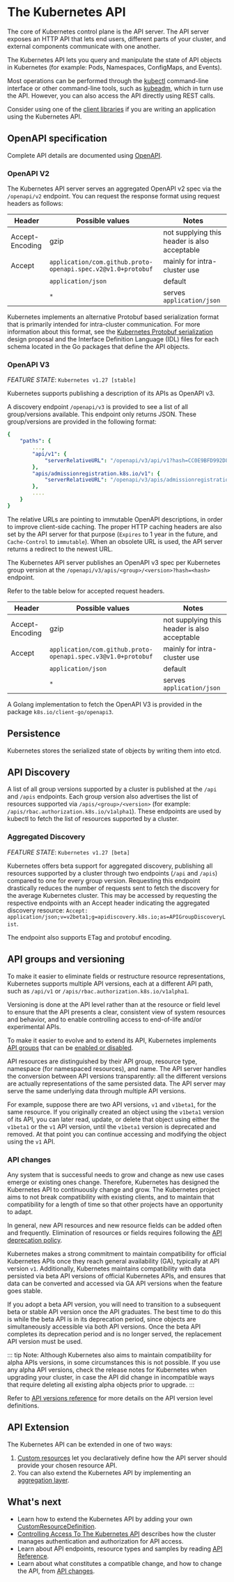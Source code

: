 # The Kubernetes API

The core of Kubernetes control plane is the API server. The API server exposes an HTTP API that lets end users, different parts of your cluster, and external components communicate with one another.

The Kubernetes API lets you query and manipulate the state of API objects in Kubernetes (for example: Pods, Namespaces, ConfigMaps, and Events).

Most operations can be performed through the [kubectl](https://kubernetes.io/docs/reference/kubectl/) command-line interface or other command-line tools, such as [kubeadm](https://kubernetes.io/docs/reference/setup-tools/kubeadm/), which in turn use the API. However, you can also access the API directly using REST calls.

Consider using one of the [client libraries](https://kubernetes.io/docs/reference/using-api/client-libraries/) if you are writing an application using the Kubernetes API.

## OpenAPI specification

Complete API details are documented using [OpenAPI](https://www.openapis.org/).

### OpenAPI V2

The Kubernetes API server serves an aggregated OpenAPI v2 spec via the `/openapi/v2` endpoint. You can request the response format using request headers as follows:

| Header           | Possible values                                            | Notes                                        |
|------------------|------------------------------------------------------------|----------------------------------------------|
| Accept-Encoding  | gzip                                                       | not supplying this header is also acceptable |
| Accept           | `application/com.github.proto-openapi.spec.v2@v1.0+protobuf` | mainly for intra-cluster use                 |
|                  | `application/json` | default                                                    |
|                  | `*`               | serves `application/json `                                   |

Kubernetes implements an alternative Protobuf based serialization format that is primarily intended for intra-cluster communication. For more information about this format, see the [Kubernetes Protobuf serialization](https://git.k8s.io/design-proposals-archive/api-machinery/protobuf.md) design proposal and the Interface Definition Language (IDL) files for each schema located in the Go packages that define the API objects.

### OpenAPI V3

*FEATURE STATE*: `Kubernetes v1.27 [stable]`

Kubernetes supports publishing a description of its APIs as OpenAPI v3.

A discovery endpoint `/openapi/v3` is provided to see a list of all group/versions available. This endpoint only returns JSON. These group/versions are provided in the following format:

```yaml
{
    "paths": {
        ...,
        "api/v1": {
            "serverRelativeURL": "/openapi/v3/api/v1?hash=CC0E9BFD992D8C59AEC98A1E2336F899E8318D3CF4C68944C3DEC640AF5AB52D864AC50DAA8D145B3494F75FA3CFF939FCBDDA431DAD3CA79738B297795818CF"
        },
        "apis/admissionregistration.k8s.io/v1": {
            "serverRelativeURL": "/openapi/v3/apis/admissionregistration.k8s.io/v1?hash=E19CC93A116982CE5422FC42B590A8AFAD92CDE9AE4D59B5CAAD568F083AD07946E6CB5817531680BCE6E215C16973CD39003B0425F3477CFD854E89A9DB6597"
        },
        ....
    }
}
```

The relative URLs are pointing to immutable OpenAPI descriptions, in order to improve client-side caching. The proper HTTP caching headers are also set by the API server for that purpose (`Expires` to 1 year in the future, and `Cache-Control` to `immutable`). When an obsolete URL is used, the API server returns a redirect to the newest URL.

The Kubernetes API server publishes an OpenAPI v3 spec per Kubernetes group version at the `/openapi/v3/apis/<group>/<version>?hash=<hash>` endpoint.

Refer to the table below for accepted request headers.

| Header           | Possible values                                            | Notes                                        |
|------------------|------------------------------------------------------------|----------------------------------------------|
| Accept-Encoding  | gzip                                                       | not supplying this header is also acceptable |
| Accept           | `application/com.github.proto-openapi.spec.v3@v1.0+protobuf` | mainly for intra-cluster use                 |
|                   | `application/json` | default                                                    |
|                   | `*`                | serves `application/json`                                    |

A Golang implementation to fetch the OpenAPI V3 is provided in the package `k8s.io/client-go/openapi3`.

## Persistence

Kubernetes stores the serialized state of objects by writing them into etcd.

## API Discovery

A list of all group versions supported by a cluster is published at the `/api` and `/apis` endpoints. Each group version also advertises the list of resources supported via `/apis/<group>/<version>` (for example: `/apis/rbac.authorization.k8s.io/v1alpha1`). These endpoints are used by kubectl to fetch the list of resources supported by a cluster.

### Aggregated Discovery

*FEATURE STATE*: `Kubernetes v1.27 [beta]`

Kubernetes offers beta support for aggregated discovery, publishing all resources supported by a cluster through two endpoints (`/api` and `/apis`) compared to one for every group version. Requesting this endpoint drastically reduces the number of requests sent to fetch the discovery for the average Kubernetes cluster. This may be accessed by requesting the respective endpoints with an Accept header indicating the aggregated discovery resource: `Accept: application/json;v=v2beta1;g=apidiscovery.k8s.io;as=APIGroupDiscoveryList`.

The endpoint also supports ETag and protobuf encoding.

## API groups and versioning

To make it easier to eliminate fields or restructure resource representations, Kubernetes supports multiple API versions, each at a different API path, such as `/api/v1` or `/apis/rbac.authorization.k8s.io/v1alpha1`.

Versioning is done at the API level rather than at the resource or field level to ensure that the API presents a clear, consistent view of system resources and behavior, and to enable controlling access to end-of-life and/or experimental APIs.

To make it easier to evolve and to extend its API, Kubernetes implements [API groups](https://kubernetes.io/docs/reference/using-api/#api-groups) that can be [enabled or disabled](https://kubernetes.io/docs/reference/using-api/#enabling-or-disabling).

API resources are distinguished by their API group, resource type, namespace (for namespaced resources), and name. The API server handles the conversion between API versions transparently: all the different versions are actually representations of the same persisted data. The API server may serve the same underlying data through multiple API versions.

For example, suppose there are two API versions, `v1` and `v1beta1`, for the same resource. If you originally created an object using the `v1beta1` version of its API, you can later read, update, or delete that object using either the `v1beta1` or the `v1` API version, until the `v1beta1` version is deprecated and removed. At that point you can continue accessing and modifying the object using the `v1` API.

### API changes

Any system that is successful needs to grow and change as new use cases emerge or existing ones change. Therefore, Kubernetes has designed the Kubernetes API to continuously change and grow. The Kubernetes project aims to not break compatibility with existing clients, and to maintain that compatibility for a length of time so that other projects have an opportunity to adapt.

In general, new API resources and new resource fields can be added often and frequently. Elimination of resources or fields requires following the [API deprecation policy](https://kubernetes.io/docs/reference/using-api/deprecation-policy/).

Kubernetes makes a strong commitment to maintain compatibility for official Kubernetes APIs once they reach general availability (GA), typically at API version `v1`. Additionally, Kubernetes maintains compatibility with data persisted via beta API versions of official Kubernetes APIs, and ensures that data can be converted and accessed via GA API versions when the feature goes stable.

If you adopt a beta API version, you will need to transition to a subsequent beta or stable API version once the API graduates. The best time to do this is while the beta API is in its deprecation period, since objects are simultaneously accessible via both API versions. Once the beta API completes its deprecation period and is no longer served, the replacement API version must be used.

::: tip Note: 
Although Kubernetes also aims to maintain compatibility for alpha APIs versions, in some circumstances this is not possible. If you use any alpha API versions, check the release notes for Kubernetes when upgrading your cluster, in case the API did change in incompatible ways that require deleting all existing alpha objects prior to upgrade.
:::

Refer to [API versions reference](https://kubernetes.io/docs/reference/using-api/#api-versioning) for more details on the API version level definitions.

## API Extension

The Kubernetes API can be extended in one of two ways:

1. [Custom resources](https://kubernetes.io/docs/concepts/extend-kubernetes/api-extension/custom-resources/) let you declaratively define how the API server should provide your chosen resource API.
2. You can also extend the Kubernetes API by implementing an [aggregation layer](https://kubernetes.io/docs/concepts/extend-kubernetes/api-extension/apiserver-aggregation/).

## What's next

- Learn how to extend the Kubernetes API by adding your own [CustomResourceDefinition](https://kubernetes.io/docs/tasks/extend-kubernetes/custom-resources/custom-resource-definitions/).
- [Controlling Access To The Kubernetes API](https://kubernetes.io/docs/concepts/security/controlling-access/) describes how the cluster manages authentication and authorization for API access.
- Learn about API endpoints, resource types and samples by reading [API Reference](https://kubernetes.io/docs/reference/kubernetes-api/).
- Learn about what constitutes a compatible change, and how to change the API, from [API changes](https://git.k8s.io/community/contributors/devel/sig-architecture/api_changes.md#readme).